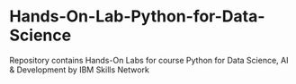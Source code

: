 # Hands-On-Lab-Python-for-Data-Science
Repository contains Hands-On Labs for course Python for Data Science, AI &amp; Development  by IBM Skills Network
